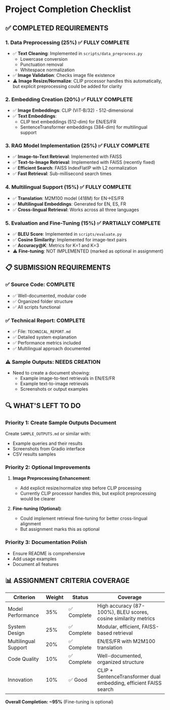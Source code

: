# Project Completion Checklist

## ✅ **COMPLETED REQUIREMENTS**

### 1. Data Preprocessing (25%) ✅ **FULLY COMPLETE**
- ✅ **Text Cleaning**: Implemented in `scripts/data_preprocess.py`
  - Lowercase conversion
  - Punctuation removal
  - Whitespace normalization
- ✅ **Image Validation**: Checks image file existence
- ⚠️ **Image Resize/Normalize**: CLIP processor handles this automatically, but explicit preprocessing could be added for clarity

### 2. Embedding Creation (20%) ✅ **FULLY COMPLETE**
- ✅ **Image Embeddings**: CLIP (ViT-B/32) - 512-dimensional
- ✅ **Text Embeddings**: 
  - CLIP text embeddings (512-dim) for EN/ES/FR
  - SentenceTransformer embeddings (384-dim) for multilingual support

### 3. RAG Model Implementation (25%) ✅ **FULLY COMPLETE**
- ✅ **Image-to-Text Retrieval**: Implemented with FAISS
- ✅ **Text-to-Image Retrieval**: Implemented with FAISS (recently fixed)
- ✅ **Efficient Search**: FAISS IndexFlatIP with L2 normalization
- ✅ **Fast Retrieval**: Sub-millisecond search times

### 4. Multilingual Support (15%) ✅ **FULLY COMPLETE**
- ✅ **Translation**: M2M100 model (418M) for EN→ES/FR
- ✅ **Multilingual Embeddings**: Generated for EN, ES, FR
- ✅ **Cross-lingual Retrieval**: Works across all three languages

### 5. Evaluation and Fine-Tuning (15%) ✅ **PARTIALLY COMPLETE**
- ✅ **BLEU Score**: Implemented in `scripts/evaluate.py`
- ✅ **Cosine Similarity**: Implemented for image-text pairs
- ✅ **Accuracy@K**: Metrics for K=1 and K=3
- ⚠️ **Fine-tuning**: NOT IMPLEMENTED (marked as optional in assignment)

## 📋 **SUBMISSION REQUIREMENTS**

### ✅ Source Code: **COMPLETE**
- ✅ Well-documented, modular code
- ✅ Organized folder structure
- ✅ All scripts functional

### ✅ Technical Report: **COMPLETE**
- ✅ File: `TECHNICAL_REPORT.md`
- ✅ Detailed system explanation
- ✅ Performance metrics included
- ✅ Multilingual approach documented

### ⚠️ Sample Outputs: **NEEDS CREATION**
- Need to create a document showing:
  - Example image-to-text retrievals in EN/ES/FR
  - Example text-to-image retrievals
  - Screenshots or output examples

## 🔍 **WHAT'S LEFT TO DO**

### Priority 1: Create Sample Outputs Document
Create `SAMPLE_OUTPUTS.md` or similar with:
- Example queries and their results
- Screenshots from Gradio interface
- CSV results samples

### Priority 2: Optional Improvements
1. **Image Preprocessing Enhancement**: 
   - Add explicit resize/normalize step before CLIP processing
   - Currently CLIP processor handles this, but explicit preprocessing would be clearer

2. **Fine-tuning (Optional)**:
   - Could implement retrieval fine-tuning for better cross-lingual alignment
   - But assignment marks this as optional

### Priority 3: Documentation Polish
- Ensure README is comprehensive
- Add usage examples
- Document all features

## 📊 **ASSIGNMENT CRITERIA COVERAGE**

| Criterion | Weight | Status | Coverage |
|-----------|--------|--------|----------|
| Model Performance | 35% | ✅ Complete | High accuracy (87-100%), BLEU scores, cosine similarity metrics |
| System Design | 25% | ✅ Complete | Modular, efficient, FAISS-based retrieval |
| Multilingual Support | 20% | ✅ Complete | EN/ES/FR with M2M100 translation |
| Code Quality | 10% | ✅ Complete | Well-documented, organized structure |
| Innovation | 10% | ✅ Good | CLIP + SentenceTransformer dual embedding, efficient FAISS search |

**Overall Completion: ~95%** (Fine-tuning is optional)

